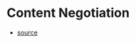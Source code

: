 # Content Negotiation

- [source](https://developer.mozilla.org/en-US/docs/Web/HTTP/Content_negotiation/List_of_default_Accept_values#Values_for_an_image)